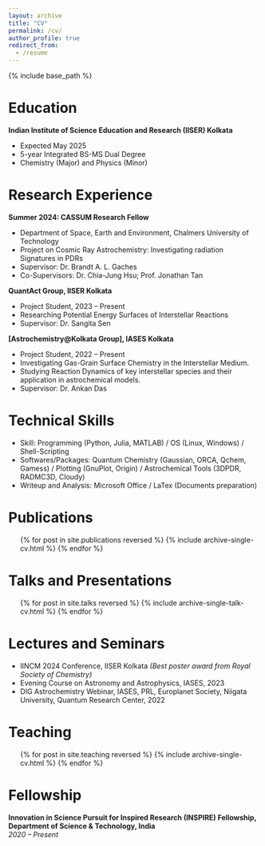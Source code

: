 ```yaml
---
layout: archive
title: "CV"
permalink: /cv/
author_profile: true
redirect_from:
  - /resume
---
```


{% include base_path %}

Education
======
**Indian Institute of Science Education and Research (IISER) Kolkata**
  * Expected May 2025
  * 5-year Integrated BS-MS Dual Degree
  * Chemistry (Major) and Physics (Minor)

Research Experience
======
**Summer 2024: CASSUM Research Fellow** 
  * Department of Space, Earth and Environment, Chalmers University of Technology
  * Project on Cosmic Ray Astrochemistry: Investigating radiation Signatures in PDRs
  * Supervisor: Dr. Brandt A. L. Gaches
  * Co-Supervisors: Dr. Chia-Jung Hsu; Prof. Jonathan Tan

**QuantAct Group, IISER Kolkata**  
  * Project Student, 2023 – Present
  * Researching Potential Energy Surfaces of Interstellar Reactions
  * Supervisor: Dr. Sangita Sen

**[Astrochemistry@Kolkata Group], IASES Kolkata**  
  * Project Student, 2022 – Present
  * Investigating Gas-Grain Surface Chemistry in the Interstellar Medium.
  * Studying Reaction Dynamics of key interstellar species and their application in astrochemical models.
  * Supervisor: Dr. Ankan Das

Technical Skills
======
* Skill: Programming (Python, Julia, MATLAB) / OS (Linux, Windows) / Shell-Scripting
* Softwares/Packages: Quantum Chemistry (Gaussian, ORCA, Qchem, Gamess) / Plotting (GnuPlot, Origin) / Astrochemical Tools (3DPDR, RADMC3D, Cloudy)
* Writeup and Analysis: Microsoft Office / LaTex (Documents preparation)

Publications
======
  <ul>{% for post in site.publications reversed %}
    {% include archive-single-cv.html %}
  {% endfor %}</ul>
  
Talks and Presentations
======
  <ul>{% for post in site.talks reversed %}
    {% include archive-single-talk-cv.html  %}
  {% endfor %}</ul>

Lectures and Seminars
======
* IINCM 2024 Conference, IISER Kolkata  *(Best poster award from Royal Society of Chemistry)*
* Evening Course on Astronomy and Astrophysics, IASES, 2023
* DIG Astrochemistry Webinar, IASES, PRL, Europlanet Society, Niigata University, Quantum Research Center, 2022
  
Teaching
======
  <ul>{% for post in site.teaching reversed %}
    {% include archive-single-cv.html %}
  {% endfor %}</ul>
  
Fellowship
======
**Innovation in Science Pursuit for Inspired Research (INSPIRE) Fellowship, Department of Science & Technology, India**  
*2020 – Present* 
